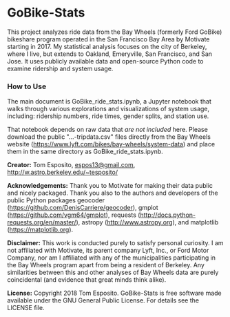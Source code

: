 # GoBike-Stats
This project analyzes ride data from the Bay Wheels (formerly Ford GoBike) bikeshare program operated in the San Francisco Bay Area by Motivate starting in 2017. My statistical analysis focuses on the city of Berkeley, where I live, but extends to Oakland, Emeryville, San Francisco, and San Jose. It uses publicly available data and open-source Python code to examine ridership and system usage.

### How to Use ###
The main document is GoBike_ride_stats.ipynb, a Jupyter notebook that walks through various explorations and visualizations of system usage, including: ridership numbers, ride times, gender splits, and station use.

That notebook depends on raw data that *are not included* here. Please download the public "...-tripdata.csv" files directly from the Bay Wheels website (https://www.lyft.com/bikes/bay-wheels/system-data) and place them in the same directory as GoBike_ride_stats.ipynb.


**Creator:** Tom Esposito, espos13@gmail.com, http://w.astro.berkeley.edu/~tesposito/

**Acknowledgements:** Thank you to Motivate for making their data public and nicely packaged. Thank you also to the authors and developers of the public Python packages geocoder (https://github.com/DenisCarriere/geocoder), gmplot (https://github.com/vgm64/gmplot), requests (http://docs.python-requests.org/en/master/), astropy (http://www.astropy.org), and matplotlib (https://matplotlib.org).

**Disclaimer:** This work is conducted purely to satisfy personal curiosity. I am not affiliated with Motivate, its parent company Lyft, Inc., or Ford Motor Company, nor am I affiliated with any of the municipalities participating in the Bay Wheels program apart from being a resident of Berkeley. Any similarities between this and other analyses of Bay Wheels data are purely coincidental (and evidence that great minds think alike).

**License:** Copyright 2018 Tom Esposito. GoBike-Stats is free software made available under the GNU General Public License. For details see the LICENSE file.
